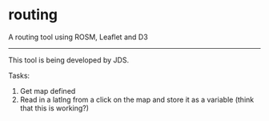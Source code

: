 routing
=======

A routing tool using ROSM, Leaflet and D3

_______

This tool is being developed by JDS.

Tasks:
1) Get map defined
2) Read in a latlng from a click on the map and store it as a variable (think that this is working?)
